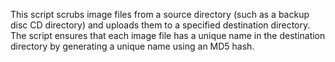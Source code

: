 This script scrubs image files from a source directory (such as a backup disc CD directory) and uploads them to a specified destination directory. The script ensures that each image file has a unique name in the destination directory by generating a unique name using an MD5 hash.
